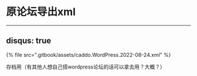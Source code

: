 # 原论坛导出xml


---
disqus: true
---

{% file src=".gitbook/assets/caddo.WordPress.2022-08-24.xml" %}

存档用（有其他人想自己搭wordpress论坛的话可以拿去用？大概？）
